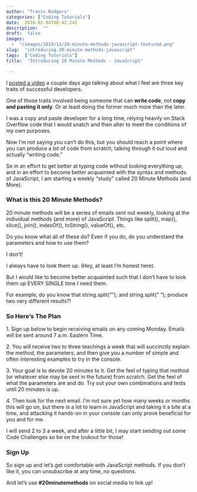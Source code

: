 ```yaml
---
author: "Travis Rodgers"
categories: ["Coding Tutorials"]
date:  2018-02-04T00:42:24Z
description:  ""
draft:  false
images: 
  -  "/images/2019/12/20-minute-methods-javascript-featured.png"
slug:  "introducing-20-minute-methods-javascript"
tags:  ["Coding Tutorials"]
title:  "Introducing 20 Minute Methods - JavaScript"

---
```



<p>I <a href="https://youtu.be/2bUbBT75xd8" target="_blank" rel="noopener">posted a video</a> a couple days ago talking about what I feel are three key traits of successful developers.</p>
<p>One of those traits involved being someone that can <strong>write code</strong>, not <strong>copy and pasting it only</strong>. Or at least doing the former much more than the later.</p>
<p>I was a copy and paste developer for a long time, relying heavily on Stack Overflow code that I would snatch and then alter to meet the conditions of my own purposes.</p>
<p>Now I&#8217;m not saying you can&#8217;t do this, but you should reach a point where you can produce a lot of code from scratch, talking through it out loud and actually &#8220;writing code.&#8221;</p>
<p>So in an effort to get better at typing code without looking everything up, and in an effort to become better acquainted with the syntax and methods of JavaScript, I am starting a weekly &#8220;study&#8221; called 20 Minute Methods (and More).</p>
<h3>What is this 20 Minute Methods?</h3>
<p>20 minute methods will be a series of emails sent out weekly, looking at the individual methods (and more) of JavaScript. Things like split(), map(), slice(), join(), indexOf(), toString(), valueOf(), etc.</p>
<p>Do you know what all of these do? Even if you do, do you understand the parameters and how to use them?</p>
<p>I don&#8217;t!</p>
<p>I always have to look them up. (Hey, at least I&#8217;m honest here).</p>
<p>But I would like to become better acquainted such that I don&#8217;t have to look them up EVERY SINGLE time I need them.</p>
<p>For example, do you know that string.split(&#8220;&#8221;); and string.split(&#8221; &#8220;); produce two very different results?!</p>
<h3>So Here&#8217;s The Plan</h3>
<p>1. Sign up below to begin receiving emails on any coming Monday. Emails will be sent around 7 a.m. Eastern Time.</p>
<p>2. You will receive two to three teachings a week that will succinctly explain the method, the parameters, and then give you a number of simple and often interesting examples to try in the console.</p>
<p>3. Your goal is to devote 20 minutes to it. Get the feel of typing that method (or whatever else may be sent in the future) from scratch. Get the feel of what the parameters are and do. Try out your own combinations and tests until 20 minutes is up.</p>
<p>4. Then look for the next email. I&#8217;m not sure yet how many weeks or months this will go on, but there is a lot to learn in JavaScript and taking it a bite at a time, and attacking it hands-on in your console can only prove beneficial for you and for me.</p>
<p>I will send 2 to 3 a week, and after a little bit, I may start sending out some Code Challenges so be on the lookout for those!</p>
<h3>Sign Up</h3>
<p>So sign up and let&#8217;s get comfortable with JavaScript methods. If you don&#8217;t like it, you can unsubscribe at any time, no questions.</p>
<p>And let&#8217;s use <strong>#20minutemethods</strong> on social media to link up!</p>



